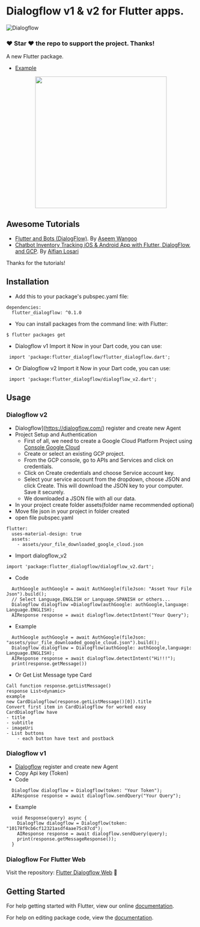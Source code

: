 # Dialogflow v1 & v2 for Flutter apps.


![Dialogflow](https://github.com/VictorRancesCode/flutter_dialogflow/raw/master/dialogflow.png) 

### :heart: Star :heart: the repo to support the project. Thanks!

A new Flutter package.
* [Example](https://github.com/VictorRancesCode/flutter_dialogflow/tree/master/example)


<p align="center">
  <img src="image1.png" width="350"/>
</p>

## Awesome Tutorials
* [Flutter and Bots (DialogFlow)](https://medium.com/flutterpub/flutter-and-bots-dialogflow-d490fc7e5aaf). By [Aseem Wangoo](https://medium.com/@aseemwangoo)
* [Chatbot Inventory Tracking iOS & Android App with Flutter, DialogFlow, and GCP](https://medium.com/flutter-community/chatbot-inventory-tracking-ios-android-app-with-flutter-dialogflow-and-gcp-d7d903ce7f90). By [Alfian Losari](https://medium.com/@alfianlosari)

Thanks for the tutorials!
## Installation

* Add this to your package's pubspec.yaml file:
```
dependencies:
  flutter_dialogflow: ^0.1.0
```
* You can install packages from the command line:
  with Flutter:
```
$ flutter packages get
```

* Dialogflow v1  Import it Now in your Dart code, you can use:
```
 import 'package:flutter_dialogflow/flutter_dialogflow.dart';
```
* Or Dialogflow v2  Import it Now in your Dart code, you can use:
```
 import 'package:flutter_dialogflow/dialogflow_v2.dart';
```

## Usage

### Dialogflow v2
* Dialogflow](https://dialogflow.com/) register and create new Agent
* Project Setup and Authentication
    * First of all, we need to create a Google Cloud Platform Project using [Console Google Cloud](https://console.cloud.google.com/)
    * Create or select an existing GCP project.
    * From the GCP console, go to APIs and Services and click on credentials. 
    * Click on Create credentials and choose Service account key.
    * Select your service account from the dropdown, choose JSON and click Create. This will download the JSON key to your computer. Save it securely.
    * We downloaded a JSON file with all our data.
* In your project create folder assets(folder name recommended optional)
* Move file json in your project in folder created
* open file pubspec.yaml
```
flutter:
  uses-material-design: true
  assets:
    - assets/your_file_downloaded_google_cloud.json
```
* Import dialogflow_v2
```
import 'package:flutter_dialogflow/dialogflow_v2.dart';
```

* Code
```
  AuthGoogle authGoogle = await AuthGoogle(fileJson: "Asset Your File Json").build();
  // Select Language.ENGLISH or Language.SPANISH or others...
  Dialogflow dialogflow =Dialogflow(authGoogle: authGoogle,language: Language.ENGLISH); 
  AIResponse response = await dialogflow.detectIntent("Your Query");
```

* Example
```
  AuthGoogle authGoogle = await AuthGoogle(fileJson: "assets/your_file_downloaded_google_cloud.json").build();
  Dialogflow dialogflow = Dialogflow(authGoogle: authGoogle,language: Language.ENGLISH);
  AIResponse response = await dialogflow.detectIntent("Hi!!!");
  print(response.getMessage())
```

* Or Get List Message type Card 
```
Call function response.getListMessage() 
response List<dynamic>
example 
new CardDialogflow(response.getListMessage()[0]).title
Convert first item in CardDialogflow for worked easy
CardDialogflow have
- title
- subtitle
- imageUri
- List buttons
    - each button have text and postback
```
 

### Dialogflow v1
* [Dialogflow](https://dialogflow.com/) register and create new Agent
* Copy Api key (Token)
* Code
```
  Dialogflow dialogflow = Dialogflow(token: "Your Token");
  AIResponse response = await dialogflow.sendQuery("Your Query");
```
* Example
```
  void Response(query) async {
    Dialogflow dialogflow = Dialogflow(token: "10178f9cb6cf12321asdf4aae75c87cd");
    AIResponse response = await dialogflow.sendQuery(query);
    print(response.getMessageResponse());
  }
```


### Dialogflow For Flutter Web
Visit the repository: [Flutter Dialogflow Web](https://github.com/VictorRancesCode/flutter_dialogflow_web) 🚀

## Getting Started

For help getting started with Flutter, view our online [documentation](https://flutter.io/).

For help on editing package code, view the [documentation](https://flutter.io/developing-packages/).